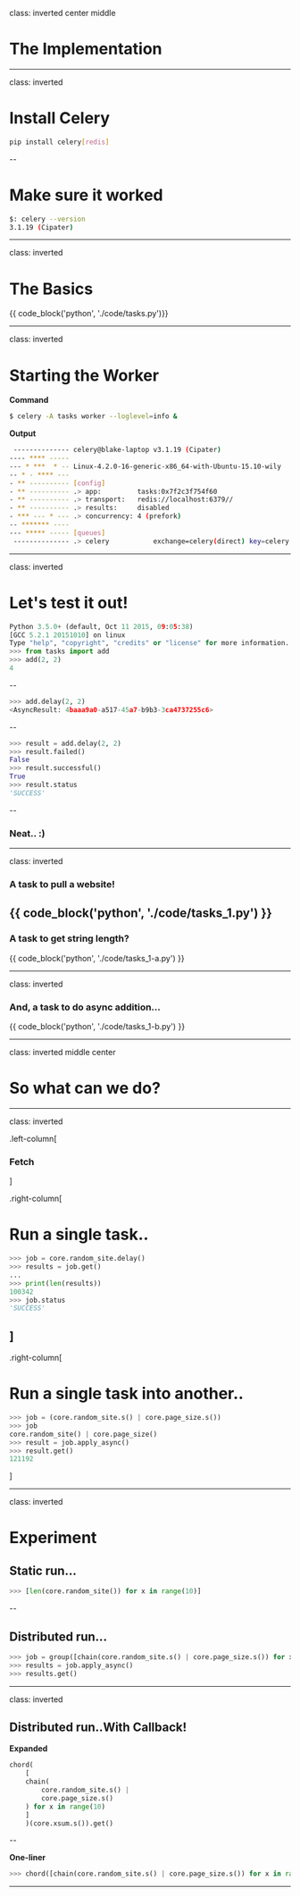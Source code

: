 class: inverted center middle

# The Implementation

---

class: inverted

# Install Celery

```bash
pip install celery[redis]
```

--

# Make sure it worked

```bash
$: celery --version
3.1.19 (Cipater)
```

---
class: inverted

# The Basics

{{ code_block('python', './code/tasks.py')}}

---
class: inverted

# Starting the Worker

**Command**
```bash
$ celery -A tasks worker --loglevel=info &
```

**Output**
```bash
 -------------- celery@blake-laptop v3.1.19 (Cipater)
---- **** ----- 
--- * ***  * -- Linux-4.2.0-16-generic-x86_64-with-Ubuntu-15.10-wily
-- * - **** --- 
- ** ---------- [config]
- ** ---------- .> app:         tasks:0x7f2c3f754f60
- ** ---------- .> transport:   redis://localhost:6379//
- ** ---------- .> results:     disabled
- *** --- * --- .> concurrency: 4 (prefork)
-- ******* ---- 
--- ***** ----- [queues]
 -------------- .> celery           exchange=celery(direct) key=celery
```
---
class: inverted

# Let's test it out!

```python
Python 3.5.0+ (default, Oct 11 2015, 09:05:38) 
[GCC 5.2.1 20151010] on linux
Type "help", "copyright", "credits" or "license" for more information.
>>> from tasks import add
>>> add(2, 2)
4
```
--

```python
>>> add.delay(2, 2)
<AsyncResult: 4baaa9a0-a517-45a7-b9b3-3ca4737255c6>
```
--

```python
>>> result = add.delay(2, 2)
>>> result.failed()
False
>>> result.successful()
True
>>> result.status
'SUCCESS'
```

--

### Neat.. :)

---

class: inverted

### A task to pull a website!

{{ code_block('python', './code/tasks_1.py') }}
--

### A task to get string length?

{{ code_block('python', './code/tasks_1-a.py') }}

---

class: inverted

### And, a task to do async addition...

{{ code_block('python', './code/tasks_1-b.py') }}

---

class: inverted middle center

# So what can we do?

---

class: inverted

.left-column[
### Fetch
]

.right-column[
# Run a single task..

```python
>>> job = core.random_site.delay()
>>> results = job.get()
...
>>> print(len(results))
100342
>>> job.status
'SUCCESS'
```
]
--

.right-column[
# Run a single task into another..

```python
>>> job = (core.random_site.s() | core.page_size.s())
>>> job
core.random_site() | core.page_size()
>>> result = job.apply_async()
>>> result.get()
121192
```
]

---
class: inverted

# Experiment

## Static run...

```python
>>> [len(core.random_site()) for x in range(10)]
```
--

## Distributed run...

```python
>>> job = group([chain(core.random_site.s() | core.page_size.s()) for x in range(10)])
>>> results = job.apply_async()
>>> results.get()
```

---
class: inverted

## Distributed run..**With Callback!**

**Expanded**
```python
chord(
	[
	chain(
		core.random_site.s() | 
		core.page_size.s()
	) for x in range(10)
	]
	)(core.xsum.s()).get()
```
--

**One-liner**
```python
>>> chord([chain(core.random_site.s() | core.page_size.s()) for x in range(10)])(core.xsum.s()).get()
```

---

